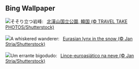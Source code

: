 ## Bing Wallpaper
![](https://www.bing.com/th?id=OHR.BukhansanSeoul_JA-JP1162904036_UHD.jpg&w=1000)そそり立つ岩峰:&nbsp;&ensp;[北漢山国立公園, 韓国 (© TRAVEL TAKE PHOTOS/Shutterstock)](https://www.bing.com/th?id=OHR.BukhansanSeoul_JA-JP1162904036_UHD.jpg)
<br><br/>
![](https://www.bing.com/th?id=OHR.LynxSnow_EN-GB4274178722_UHD.jpg&w=1000)A whiskered wanderer:&nbsp;&ensp;[Eurasian lynx in the snow (© Jan Stria/Shutterstock)](https://www.bing.com/th?id=OHR.LynxSnow_EN-GB4274178722_UHD.jpg)
<br><br/>
![](https://www.bing.com/th?id=OHR.LynxSnow_PT-BR2256931375_UHD.jpg&w=1000)Um errante bigodudo:&nbsp;&ensp;[Lince-euroasiático na neve (© Jan Stria/Shutterstock)](https://www.bing.com/th?id=OHR.LynxSnow_PT-BR2256931375_UHD.jpg)
<br><br/>
